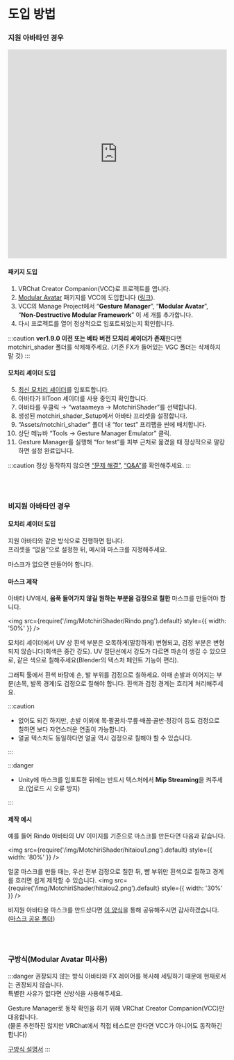 
# 도입 방법

### 지원 아바타인 경우

<iframe width="100%" height="480" src="https://www.youtube.com/embed/BnpupxYl1XA?si=242cx5mi2yY1-sgL" title="YouTube video player" frameBorder="0" allow="accelerometer; autoplay; clipboard-write; encrypted-media; gyroscope; picture-in-picture; web-share" allowFullScreen></iframe>

#### 패키지 도입

1. VRChat Creator Companion(VCC)로 프로젝트를 엽니다.
2. [Modular Avatar](https://modular-avatar.nadena.dev/ja/) 패키지를 VCC에 도입합니다 ([링크](vcc://vpm/addRepo?url=https://vpm.nadena.dev/vpm.json)).
3. VCC의 Manage Project에서 “**Gesture Manager**”, “**Modular Avatar**”, “**Non-Destructive Modular Framework**” 이 세 개를 추가합니다.
4. 다시 프로젝트를 열어 정상적으로 임포트되었는지 확인합니다.

:::caution
**ver1.9.0 이전 또는 베타 버전 모치리 셰이더가 존재**한다면 motchiri_shader 폴더를 삭제해주세요. (기존 FX가 들어있는 VGC 폴더는 삭제하지 말 것)
:::

#### 모치리 셰이더 도입

5. [최신 모치리 셰이더](https://wataame89.booth.pm/items/4108136)를 임포트합니다.
6. 아바타가 lilToon 셰이더를 사용 중인지 확인합니다.
7. 아바타를 우클릭 → “wataameya → MotchiriShader”를 선택합니다.
8. 생성된 motchiri_shader_Setup에서 아바타 프리셋을 설정합니다.
9. “Assets/motchiri_shader” 폴더 내 “for test” 프리팹을 씬에 배치합니다.
10. 상단 메뉴바 “Tools → Gesture Manager Emulator” 클릭.
11. Gesture Manager를 실행해 “for test”를 피부 근처로 옮겼을 때 정상적으로 말캉하면 설정 완료입니다.

:::caution
정상 동작하지 않으면 [“문제 해결”](https://wataame89.github.io/documents-wataameya/motchiriShader/howtouse/addition), [“Q&A”](https://wataame89.github.io/documents-wataameya/motchiriShader/qa)를 확인해주세요.
:::

<br/>
<br/>

### 비지원 아바타인 경우

<!-- <iframe width="100%" height="480" src="https://www.youtube.com/embed/BYJZBUt0f_w?si=W9nI2fAhSIp5ubg8" title="YouTube video player" frameBorder="0" allow="accelerometer; autoplay; clipboard-write; encrypted-media; gyroscope; picture-in-picture; web-share" allowFullScreen></iframe> -->

#### 모치리 셰이더 도입

지원 아바타와 같은 방식으로 진행하면 됩니다.  
프리셋을 “없음”으로 설정한 뒤, 메시와 마스크를 지정해주세요.

마스크가 없으면 만들어야 합니다.

#### 마스크 제작

아바타 UV에서, **움푹 들어가지 않길 원하는 부분을 검정으로 칠한** 마스크를 만들어야 합니다.

<img
src={require('/img/MotchiriShader/Rindo.png').default}
style={{ width: '50%' }}
/>

모치리 셰이더에서 UV 상 흰색 부분은 오목하게(말캉하게) 변형되고, 검정 부분은 변형되지 않습니다(회색은 중간 강도). UV 절단선에서 강도가 다르면 파손이 생길 수 있으므로, 같은 색으로 칠해주세요(Blender의 텍스처 페인트 기능이 편리).

그래픽 툴에서 흰색 바탕에 손, 발 부위를 검정으로 칠하세요. 이때 손발과 이어지는 부분(손목, 발목 경계)도 검정으로 칠해야 합니다. 흰색과 검정 경계는 흐리게 처리해주세요.

:::caution

- 없어도 되긴 하지만, 손발 이외에 목·팔꿈치·무릎·배꼽·골반·정강이 등도 검정으로 칠하면 보다 자연스러운 연출이 가능합니다.
- 얼굴 텍스처도 동일하다면 얼굴 역시 검정으로 칠해야 할 수 있습니다.

:::

:::danger

- Unity에 마스크를 임포트한 뒤에는 반드시 텍스처에서 **Mip Streaming**을 켜주세요.(업로드 시 오류 방지)

:::

#### 제작 예시

예를 들어 Rindo 아바타의 UV 이미지를 기준으로 마스크를 만든다면 다음과 같습니다.

<img
src={require('/img/MotchiriShader/hitaiou1.png').default}
style={{ width: '80%' }}
/>

얼굴 마스크를 만들 때는, 우선 전부 검정으로 칠한 뒤, 뺨 부위만 흰색으로 칠하고 경계를 흐리면 쉽게 제작할 수 있습니다.
<img
src={require('/img/MotchiriShader/hitaiou2.png').default}
style={{ width: '30%' }}
/>

비지원 아바타용 마스크를 만드셨다면 [이 양식](https://forms.gle/KLTTSqsE4qs8uvfN8)을 통해 공유해주시면 감사하겠습니다.  
([마스크 공유 폴더](https://drive.google.com/drive/folders/1stqqIn21kCK0fb2n-9iuPANs1vyrfCKaCaRX-rHcl3V3LFspC_EzBBgI0mktw_Ot9TtHXLb9?usp=sharing))

<br/>
<br/>

### 구방식(Modular Avatar 미사용)

:::danger 권장되지 않는 방식
아바타와 FX 레이어를 복사해 세팅하기 때문에 현재로서는 권장되지 않습니다.  
특별한 사유가 없다면 신방식을 사용해주세요.

Gesture Manager로 동작 확인을 하기 위해 VRChat Creator Companion(VCC)만 대응합니다.  
(물론 추천하진 않지만 VRChat에서 직접 테스트만 한다면 VCC가 아니어도 동작하긴 합니다)

[구방식 설명서](https://docs.google.com/document/d/12P_FFVJuNOV73QjRfC3pZ4aRZqmnqr281_yjS4hq_uY/edit?usp=share_link)
:::

